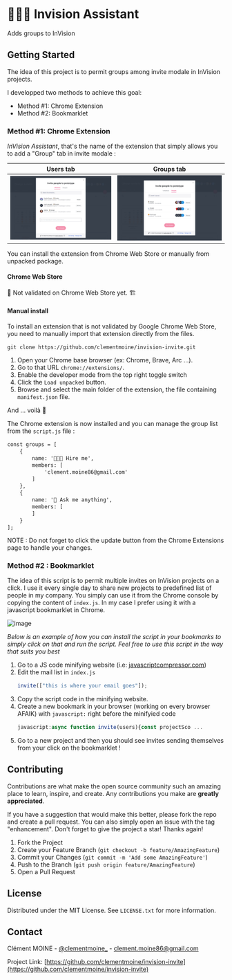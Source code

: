 # 👨‍👧‍👧 Invision Assistant

Adds groups to InVision 

## Getting Started

The idea of this project is to permit groups among invite modale in InVision projects. 

I developped two methods to achieve this goal:
- Method #1: Chrome Extension
- Method #2: Bookmarklet

### Method #1: Chrome Extension

*InVision Assistant*, that's the name of the extension that simply allows you to add a "Group" tab in invite modale :

Users tab             |  Groups tab
:-------------------------:|:-------------------------:
![Screenshot of the classic users list of the InVision invite modale located under a "Users" tab.](./Chrome%20Extension/Screenshots/projects.invisionapp.com_d_main_%20(2).png)  |  ![Screenshot of the new "Groups" tab that contains custom groups of actual InVision users.](./Chrome%20Extension/Screenshots/projects.invisionapp.com_d_main_%20(3).png)

You can install the extension from Chrome Web Store or manually from unpacked package.

#### Chrome Web Store 

🚧 Not validated on Chrome Web Store yet. 🏗

#### Manual install

To install an extension that is not validated by Google Chrome Web Store, you need to manually import that extension directly from the files.

```
git clone https://github.com/clementmoine/invision-invite.git
```

1. Open your Chrome base browser (ex: Chrome, Brave, Arc ...). 
2. Go to that URL `chrome://extensions/`.
3. Enable the developer mode from the top right toggle switch
4. Click the `Load unpacked` button.
5. Browse and select the main folder of the extension, the file containing `manifest.json` file.

And ... voilà 🎉

The Chrome extension is now installed and you can manage the group list from the `script.js` file :

```
const groups = [
    {
        name: '👩🏻‍🎨 Hire me',
        members: [
            'clement.moine86@gmail.com'
        ]
    },
    {
        name: '📐 Ask me anything',
        members: [
        ]
    }
];
```

NOTE : Do not forget to click the update button from the Chrome Extensions page to handle your changes.


### Method #2 : Bookmarklet

The idea of this script is to permit multiple invites on InVision projects on a click. I use it every single day to share new projects to predefined list of people in my company. You simply can use it from the Chrome console by copying the content of `index.js`. In my case I prefer using it with a javascript bookmarklet in Chrome. 

<img width="390" alt="image" src="https://user-images.githubusercontent.com/27948112/234039129-90b30289-1d0c-4743-b611-3d9514b197e6.png">

_Below is an example of how you can install the script in your bookmarks to simply click on that and run the script. Feel free to use this script in the way that suits you best_

1. Go to a JS code minifying website (i.e: [javascriptcompressor.com](https://javascriptcompressor.com/))
2. Edit the mail list in `index.js`
   ```js
   invite(["this is where your email goes"]);
   ```
3. Copy the script code in the minifying website.
4. Create a new bookmark in your browser (working on every browser AFAIK) with `javascript:` right before the minifyied code
   ```js
   javascript:async function invite(users){const projectSco ...
   ```
5. Go to a new project and then you should see invites sending themselves from your click on the bookmarklet !

## Contributing

Contributions are what make the open source community such an amazing place to learn, inspire, and create. Any contributions you make are **greatly appreciated**.

If you have a suggestion that would make this better, please fork the repo and create a pull request. You can also simply open an issue with the tag "enhancement".
Don't forget to give the project a star! Thanks again!

1. Fork the Project
2. Create your Feature Branch (`git checkout -b feature/AmazingFeature`)
3. Commit your Changes (`git commit -m 'Add some AmazingFeature'`)
4. Push to the Branch (`git push origin feature/AmazingFeature`)
5. Open a Pull Request

<!-- LICENSE -->
## License

Distributed under the MIT License. See `LICENSE.txt` for more information.

<!-- CONTACT -->
## Contact

Clément MOINE - [@clementmoine_](https://twitter.com/clementmoine_) - clement.moine86@gmail.com

Project Link: [https://github.com/clementmoine/invision-invite](https://github.com/clementmoine/invision-invite)
